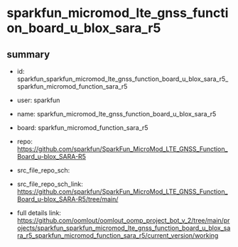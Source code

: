 # sparkfun_micromod_lte_gnss_function_board_u_blox_sara_r5
 
## summary 
* id: sparkfun_sparkfun_micromod_lte_gnss_function_board_u_blox_sara_r5_sparkfun_micromod_function_sara_r5
* user: sparkfun
* name: sparkfun_micromod_lte_gnss_function_board_u_blox_sara_r5
* board: sparkfun_micromod_function_sara_r5
* repo: https://github.com/sparkfun/SparkFun_MicroMod_LTE_GNSS_Function_Board_u-blox_SARA-R5



* src_file_repo_sch: 
* src_file_repo_sch_link: https://github.com/sparkfun/SparkFun_MicroMod_LTE_GNSS_Function_Board_u-blox_SARA-R5/tree/main/
* full details link: https://github.com/oomlout/oomlout_oomp_project_bot_v_2/tree/main/projects/sparkfun_sparkfun_micromod_lte_gnss_function_board_u_blox_sara_r5_sparkfun_micromod_function_sara_r5/current_version/working  







